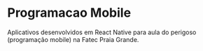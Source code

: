 # Programacao Mobile
Aplicativos desenvolvidos em React Native para aula do perigoso (programação mobile) na Fatec Praia Grande.
